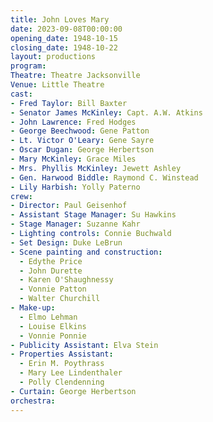 ```yaml
---
title: John Loves Mary
date: 2023-09-08T00:00:00
opening_date: 1948-10-15
closing_date: 1948-10-22
layout: productions
program:
Theatre: Theatre Jacksonville
Venue: Little Theatre
cast:
- Fred Taylor: Bill Baxter
- Senator James McKinley: Capt. A.W. Atkins
- John Lawrence: Fred Hodges
- George Beechwood: Gene Patton
- Lt. Victor O'Leary: Gene Sayre
- Oscar Dugan: George Herbertson
- Mary McKinley: Grace Miles
- Mrs. Phyllis McKinley: Jewett Ashley
- Gen. Harwood Biddle: Raymond C. Winstead
- Lily Harbish: Yolly Paterno
crew:
- Director: Paul Geisenhof
- Assistant Stage Manager: Su Hawkins
- Stage Manager: Suzanne Kahr
- Lighting controls: Connie Buchwald
- Set Design: Duke LeBrun
- Scene painting and construction:
  - Edythe Price
  - John Durette
  - Karen O'Shaughnessy
  - Vonnie Patton
  - Walter Churchill
- Make-up:
  - Elmo Lehman
  - Louise Elkins
  - Vonnie Ponnie
- Publicity Assistant: Elva Stein
- Properties Assistant:
  - Erin M. Poythrass
  - Mary Lee Lindenthaler
  - Polly Clendenning
- Curtain: George Herbertson
orchestra:
---
```


